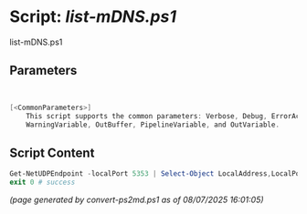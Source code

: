 Script: *list-mDNS.ps1*
========================

list-mDNS.ps1 


Parameters
----------
```powershell


[<CommonParameters>]
    This script supports the common parameters: Verbose, Debug, ErrorAction, ErrorVariable, WarningAction, 
    WarningVariable, OutBuffer, PipelineVariable, and OutVariable.
```

Script Content
--------------
```powershell
Get-NetUDPEndpoint -localPort 5353 | Select-Object LocalAddress,LocalPort,OwningProcess,@{ Name="Process"; Expression={((Get-Process -Id $_.OwningProcess).Name )} }
exit 0 # success
```

*(page generated by convert-ps2md.ps1 as of 08/07/2025 16:01:05)*
